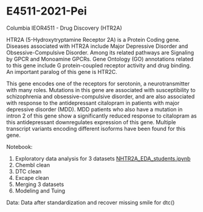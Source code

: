 # E4511-2021-Pei
Columbia IEOR4511 - Drug Discovery (HTR2A)

HTR2A (5-Hydroxytryptamine Receptor 2A) is a Protein Coding gene. Diseases associated with HTR2A include Major Depressive Disorder and Obsessive-Compulsive Disorder. Among its related pathways are Signaling by GPCR and Monoamine GPCRs. Gene Ontology (GO) annotations related to this gene include G protein-coupled receptor activity and drug binding. An important paralog of this gene is HTR2C.

This gene encodes one of the receptors for serotonin, a neurotransmitter with many roles. Mutations in this gene are associated with susceptibility to schizophrenia and obsessive-compulsive disorder, and are also associated with response to the antidepressant citalopram in patients with major depressive disorder (MDD). MDD patients who also have a mutation in intron 2 of this gene show a significantly reduced response to citalopram as this antidepressant downregulates expression of this gene. Multiple transcript variants encoding different isoforms have been found for this gene.


Notebook: 
1. Exploratory data analysis for 3 datasets [NHTR2A_EDA_students.ipynb](HTR2A_EDA_students.ipynb) 
2. Chembl clean 
3. DTC clean 
5. Excape clean 
6. Merging 3 datasets 
7. Modeling and Tuing  
 
Data:
Data after standardization and recover missing smile for dtc()
